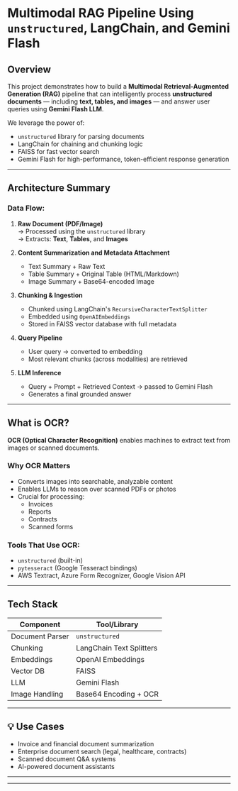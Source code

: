 #  Multimodal RAG Pipeline Using `unstructured`, LangChain, and Gemini Flash

##  Overview

This project demonstrates how to build a **Multimodal Retrieval-Augmented Generation (RAG)** pipeline that can intelligently process **unstructured documents** — including **text, tables, and images** — and answer user queries using **Gemini Flash LLM**.

We leverage the power of:
- `unstructured` library for parsing documents
- LangChain for chaining and chunking logic
- FAISS for fast vector search
- Gemini Flash for high-performance, token-efficient response generation

---

##  Architecture Summary

###  Data Flow:
1. **Raw Document (PDF/Image)**  
   → Processed using the `unstructured` library  
   → Extracts: **Text**, **Tables**, and **Images**

2. **Content Summarization and Metadata Attachment**
   - Text Summary + Raw Text
   - Table Summary + Original Table (HTML/Markdown)
   - Image Summary + Base64-encoded Image

3. **Chunking & Ingestion**
   - Chunked using LangChain's `RecursiveCharacterTextSplitter`
   - Embedded using `OpenAIEmbeddings`
   - Stored in FAISS vector database with full metadata

4. **Query Pipeline**
   - User query → converted to embedding
   - Most relevant chunks (across modalities) are retrieved

5. **LLM Inference**
   - Query + Prompt + Retrieved Context → passed to Gemini Flash
   - Generates a final grounded answer

---

##  What is OCR?

**OCR (Optical Character Recognition)** enables machines to extract text from images or scanned documents.

###  Why OCR Matters
- Converts images into searchable, analyzable content
- Enables LLMs to reason over scanned PDFs or photos
- Crucial for processing:
  - Invoices
  - Reports
  - Contracts
  - Scanned forms

###  Tools That Use OCR:
- `unstructured` (built-in)
- `pytesseract` (Google Tesseract bindings)
- AWS Textract, Azure Form Recognizer, Google Vision API

---

##  Tech Stack

| Component     | Tool/Library                          |
|---------------|----------------------------------------|
| Document Parser | `unstructured`                      |
| Chunking       | LangChain Text Splitters             |
| Embeddings     | OpenAI Embeddings                    |
| Vector DB      | FAISS                                |
| LLM            | Gemini Flash                         |
| Image Handling | Base64 Encoding + OCR                |

---

## 💡 Use Cases

- Invoice and financial document summarization
- Enterprise document search (legal, healthcare, contracts)
- Scanned document Q&A systems
- AI-powered document assistants

---




---



